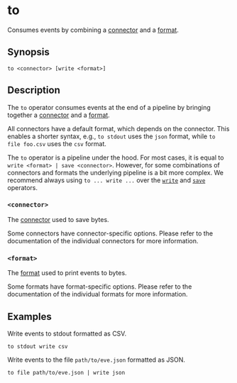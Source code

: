 # to

Consumes events by combining a [connector][connectors] and a [format][formats].

## Synopsis

```
to <connector> [write <format>]
```

## Description

The `to` operator consumes events at the end of a pipeline by bringing together
a [connector][connectors] and a [format][formats].

All connectors have a default format, which depends on the connector. This enables
a shorter syntax, e.g., `to stdout` uses the `json` format, while `to file foo.csv`
uses the `csv` format.

The `to` operator is a pipeline under the hood. For most cases, it is equal to
`write <format> | save <connector>`. However, for some combinations of
connectors and formats the underlying pipeline is a bit more complex. We
recommend always using `to ... write ...` over the
[`write`](../transformations/write.md) and [`save`](save.md) operators.

### `<connector>`

The [connector][connectors] used to save bytes.

Some connectors have connector-specific options. Please refer to the
documentation of the individual connectors for more information.

### `<format>`

The [format][formats] used to print events to bytes.

Some formats have format-specific options. Please refer to the documentation of
the individual formats for more information.

## Examples

Write events to stdout formatted as CSV.

```
to stdout write csv
```

Write events to the file `path/to/eve.json` formatted as JSON.

```
to file path/to/eve.json | write json
```

[connectors]: ../../connectors.md
[formats]: ../../formats.md
